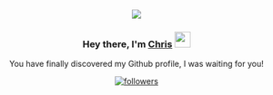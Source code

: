 <h3 align="center">
   <img src="https://cdn.7tv.app/emote/60f66ed331ba6ae6228b6747/4x"/>
</h3>

<h3 align="center">
  Hey there, I'm <a href="https://github.com/ChrisFHDW/">Chris</a> 
  <img src="https://media.giphy.com/media/hvRJCLFzcasrR4ia7z/giphy.gif" width="28">
</h3>

<p align="center">
   You have finally discovered my Github profile, I was waiting for you!
</p>


<p align="center">
  <a href="https://github.com/ChrisFHDW"><img alt="followers" title="Follow me on Github" src="https://img.shields.io/github/followers/ChrisFHDW?color=236ad3&style=for-the-badge&logo=github&label=Follow"/></a>
</p>
